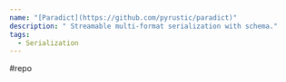 ```yaml
---
name: "[Paradict](https://github.com/pyrustic/paradict)"
description: " Streamable multi-format serialization with schema."
tags:
  - Serialization
---
```

#repo